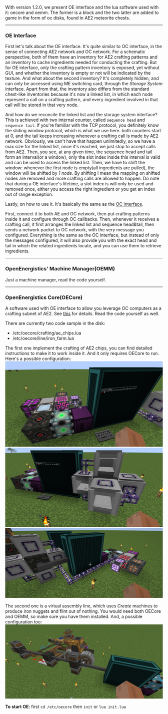 With version 1.2.0, we present OE interface and the lua software used with it:
oecore and oemm. The former is a block and the two latter are added to game in the
form of oc disks, found in AE2 meteorite chests. 

---

### OE Interface

First let's talk about the OE interface. It's quite similar to OC interface, in the sense
of connecting AE2 network and OC network. For a schematic perspective, both of them have
an inventory for AE2 crafting patterns and an inventory to cache ingredients needed for 
conducting the crafting. But for OE interface, only the crafting pattern inventory is exposed,
yet without GUI, and whether the inventory is empty or not will be indicated by the texture.
And what about the second inventory? It's completely hidden, and can only be accessed using
ME switching card, through the *Storage System* interface. Apart from that, the inventory 
also differs from the standard chest-like inventories because it's now a linked list, in which
each node represent a call on a crafting pattern, and every ingredient involved in that call
will be stored in that very node. 

And how do we reconcile the linked list and the storage system interface? This is achieved with
two internal counter, called `sequence head` and `sequence tail`. If you're familiar with the 
TCP protocol, you definitely know the sliding window protocol, which is what we use here. both 
counters start at 0, and the tail keeps increasing whenever a crafting call is made by AE2 network.
Obviously, we can't have that happen unlimitedly, so we have a max size for the linked list, 
once it's reached, we just stop to accept calls from AE2. Then, you see, at any given time, the
sequence head and tail form an interval(or a window), only the slot index inside this interval
is valid and can be used to access the linked list. Then, we have to shift the window: whenever
the first node is empty(all ingredients are pulled), the window will be shifted by *1 node*. 
By shifting I mean the mapping on shifted nodes are removed and more crafting calls are allowed 
to happen. Do note that during a OE interface's lifetime, a slot index is will only be used and
removed once, either you access the right ingredient or you get an index out of range exception.

Lastly, on how to use it. It's basically the same as the [OC interface](../v1.0.0/tutorial.md).

First, connect it to both AE and OC network, then put crafting patterns inside it and configure
through OC callbacks. Then, whenever it receives a crafting call, it first arranges the linked
list and sequence head&tail, then sends a network packet to OC network, with the very message you
configured. Everything is the same as the OC interface, but instead of only the messages configured,
it will also provide you with the exact head and tail in which the related ingredients locate, and
you can use them to retrieve ingredients.

---

### OpenEnergistics' Machine Manager(OEMM)
Just a machine manager, read the code yourself.  

---

### OpenEnergistics Core(OECore)
A software used with OE interface to allow you leverage OC computers as a crafting
subnet of AE2. See [this](../../doc/OpenEnergistics/OpenEnergistics.md) for details.
Read the code yourself as well.  

There are currently two code sample in the disk:
* /etc/oecore/crafting/ae_chips.lua
* /etc/oecore/line/iron_farm.lua

The first one implement the crafting of AE2 chips, you can find detailed instructions to make it 
to work inside it. And it only requires OECore to run.  Here's a possible configuration:
![](1.png)  
![](2.png)  
![](3.png)  

The second one is a virtual assembly line, which uses *Create* machines to produce iron nuggets and
flint out of nothing. You would need both OECore and OEMM, so make sure you have them installed.
And, a possible configuration too:
![](4.png)  

<b>To start OE</b>: first `cd /etc/oecore` then `init` or `lua init.lua`  